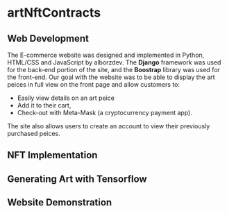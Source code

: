 # artNftContracts


## Web Development
The E-commerce website was designed and implemented in Python, HTML/CSS and JavaScript by alborzdev. The **Django** framework was used for the back-end portion of the site, and the **Boostrap** library was used for the front-end. Our goal with the website was to be able to display the art peices in full view on the front page and allow customers to:

* Easily view details on an art peice 
* Add it to their cart, 
* Check-out with Meta-Mask (a cryptocurrency payment app). 

The site also allows users to create an account to view their previously purchased peices.

## NFT Implementation

## Generating Art with Tensorflow

## Website Demonstration
